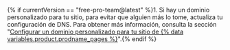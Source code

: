 {% if currentVersion == "free-pro-team@latest" %}1. Si hay un dominio personalizado para tu sitio, para evitar que alguien más lo tome, actualiza tu configuración de DNS. Para obtener más información, consulta la sección "[Configurar un dominio personalizado para tu sitio de {% data variables.product.prodname_pages %}](/articles/configuring-a-custom-domain-for-your-github-pages-site)".{% endif %}
